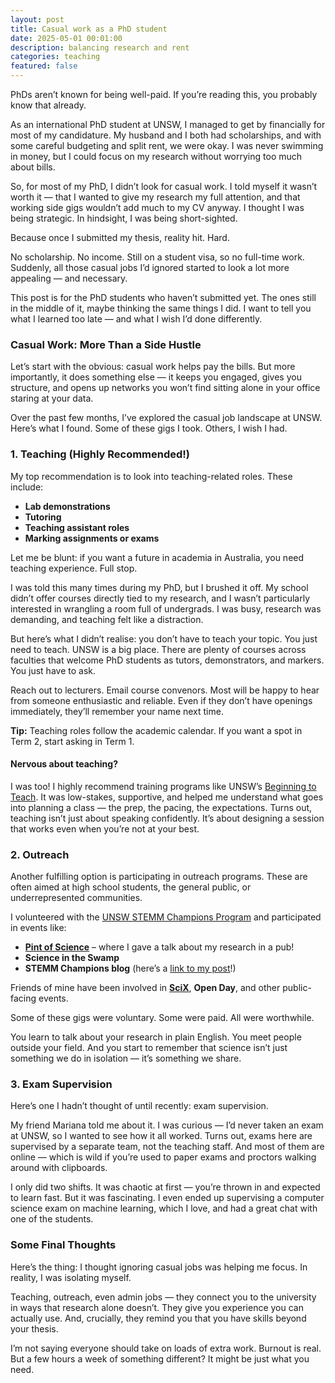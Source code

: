 ```yaml
---
layout: post
title: Casual work as a PhD student
date: 2025-05-01 00:01:00
description: balancing research and rent
categories: teaching
featured: false
---
```


PhDs aren’t known for being well-paid. If you’re reading this, you probably know that already.

As an international PhD student at UNSW, I managed to get by financially for most of my candidature. My husband and I both had scholarships, and with some careful budgeting and split rent, we were okay. I was never swimming in money, but I could focus on my research without worrying too much about bills.

So, for most of my PhD, I didn’t look for casual work. I told myself it wasn’t worth it — that I wanted to give my research my full attention, and that working side gigs wouldn’t add much to my CV anyway. I thought I was being strategic. In hindsight, I was being short-sighted.

Because once I submitted my thesis, reality hit. Hard.

No scholarship. No income. Still on a student visa, so no full-time work. Suddenly, all those casual jobs I’d ignored started to look a lot more appealing — and necessary.

This post is for the PhD students who haven’t submitted yet. The ones still in the middle of it, maybe thinking the same things I did. I want to tell you what I learned too late — and what I wish I’d done differently.

### Casual Work: More Than a Side Hustle

Let’s start with the obvious: casual work helps pay the bills. But more importantly, it does something else — it keeps you engaged, gives you structure, and opens up networks you won’t find sitting alone in your office staring at your data.

Over the past few months, I’ve explored the casual job landscape at UNSW. Here’s what I found. Some of these gigs I took. Others, I wish I had.


### 1. Teaching (Highly Recommended!)

My top recommendation is to look into teaching-related roles. These include:

- **Lab demonstrations**
- **Tutoring**
- **Teaching assistant roles**
- **Marking assignments or exams**

Let me be blunt: if you want a future in academia in Australia, you need teaching experience. Full stop.

I was told this many times during my PhD, but I brushed it off. My school didn’t offer courses directly tied to my research, and I wasn’t particularly interested in wrangling a room full of undergrads. I was busy, research was demanding, and teaching felt like a distraction.

But here’s what I didn’t realise: you don’t have to teach your topic. You just need to teach. UNSW is a big place. There are plenty of courses across faculties that welcome PhD students as tutors, demonstrators, and markers. You just have to ask.

Reach out to lecturers. Email course convenors. Most will be happy to hear from someone enthusiastic and reliable. Even if they don’t have openings immediately, they’ll remember your name next time.

**Tip:** Teaching roles follow the academic calendar. If you want a spot in Term 2, start asking in Term 1.

#### Nervous about teaching?

I was too! I highly recommend training programs like UNSW’s [Beginning to Teach](https://www.teaching.unsw.edu.au/beginning-teach-ecrs-and-hdrs). It was low-stakes, supportive, and helped me understand what goes into planning a class — the prep, the pacing, the expectations. Turns out, teaching isn’t just about speaking confidently. It’s about designing a session that works even when you’re not at your best.

### 2. Outreach

Another fulfilling option is participating in outreach programs. These are often aimed at high school students, the general public, or underrepresented communities.

I volunteered with the [UNSW STEMM Champions Program](https://www.unsw.edu.au/science/engage-with-us/unsw-stemm-champions-program) and participated in events like:

- [**Pint of Science**](https://pintofscience.com.au) – where I gave a talk about my research in a pub!
- **Science in the Swamp** 
- **STEMM Champions blog** (here’s a [link to my post](https://blogs.unsw.edu.au/stemmchampions/blog/2023/06/)!)

Friends of mine have been involved in [**SciX**](https://www.unsw.edu.au/science/study-with-us/scix-school-extension-program), **Open Day**, and other public-facing events.

Some of these gigs were voluntary. Some were paid. All were worthwhile.

You learn to talk about your research in plain English. You meet people outside your field. And you start to remember that science isn’t just something we do in isolation — it’s something we share.

### 3. Exam Supervision

Here’s one I hadn’t thought of until recently: exam supervision.

My friend Mariana told me about it. I was curious — I’d never taken an exam at UNSW, so I wanted to see how it all worked. Turns out, exams here are supervised by a separate team, not the teaching staff. And most of them are online — which is wild if you’re used to paper exams and proctors walking around with clipboards.

I only did two shifts. It was chaotic at first — you’re thrown in and expected to learn fast. But it was fascinating. I even ended up supervising a computer science exam on machine learning, which I love, and had a great chat with one of the students.

### Some Final Thoughts

Here’s the thing: I thought ignoring casual jobs was helping me focus. In reality, I was isolating myself.

Teaching, outreach, even admin jobs — they connect you to the university in ways that research alone doesn’t. They give you experience you can actually use. And, crucially, they remind you that you have skills beyond your thesis.

I’m not saying everyone should take on loads of extra work. Burnout is real. But a few hours a week of something different? It might be just what you need.